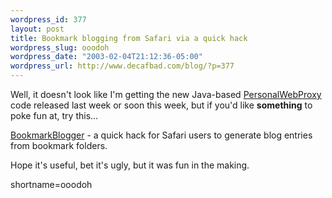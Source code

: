 ```yaml
--- 
wordpress_id: 377
layout: post
title: Bookmark blogging from Safari via a quick hack
wordpress_slug: ooodoh
wordpress_date: "2003-02-04T21:12:36-05:00"
wordpress_url: http://www.decafbad.com/blog/?p=377
---
```

<p>Well, it doesn't look like I'm getting the new Java-based <a href="http://www.decafbad.com/twiki/bin/view/Main/PersonalWebProxy">PersonalWebProxy</a> code released last week or soon this week, but if you'd like <strong>something</strong> to poke fun at, try this...</p>
<p><a href="http://www.decafbad.com/twiki/bin/view/Main/BookmarkBlogger">BookmarkBlogger</a> - a quick hack for Safari users to generate blog entries from bookmark folders.</p>
<p>Hope it's useful, bet it's ugly, but it was fun in the making.</p>
<!--more-->
shortname=ooodoh
